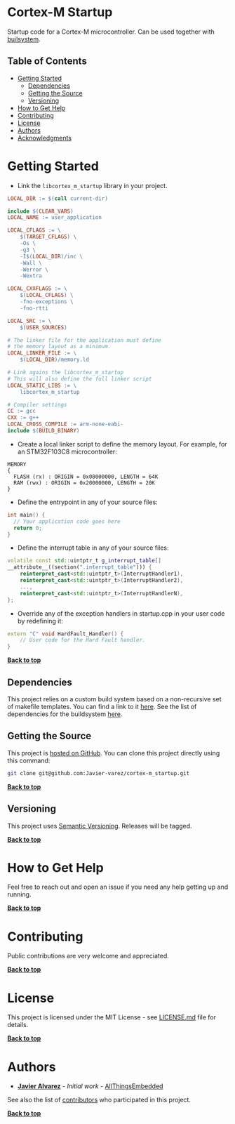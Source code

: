 # Cortex-M Startup

Startup code for a Cortex-M microcontroller. Can be used together with [builsystem](https://github.com/Javier-varez/buildsystem).

## Table of Contents

- [Getting Started](#getting-started)
  - [Dependencies](#dependencies)
  - [Getting the Source](#getting-the-source)
  - [Versioning](#versioning)
- [How to Get Help](#how-to-get-help)
- [Contributing](#contributing)
- [License](#license)
- [Authors](#authors)
- [Acknowledgments](#acknowledgments)

# Getting Started

  * Link the `libcortex_m_startup` library in your project.

```Makefile
LOCAL_DIR := $(call current-dir)

include $(CLEAR_VARS)
LOCAL_NAME := user_application

LOCAL_CFLAGS := \
    $(TARGET_CFLAGS) \
    -Os \
    -g3 \
    -I$(LOCAL_DIR)/inc \
    -Wall \
    -Werror \
    -Wextra

LOCAL_CXXFLAGS := \
    $(LOCAL_CFLAGS) \
    -fno-exceptions \
    -fno-rtti

LOCAL_SRC := \
    $(USER_SOURCES)

# The linker file for the application must define
# the memory layout as a minimum.
LOCAL_LINKER_FILE := \
    $(LOCAL_DIR)/memory.ld

# Link agains the libcortex_m_startup
# This will also define the full linker script
LOCAL_STATIC_LIBS := \
    libcortex_m_startup

# Compiler settings
CC := gcc
CXX := g++
LOCAL_CROSS_COMPILE := arm-none-eabi-
include $(BUILD_BINARY)
```

  * Create a local linker script to define the memory layout. For example, for an STM32F103C8 microcontroller:

```
MEMORY
{
  FLASH (rx) : ORIGIN = 0x08000000, LENGTH = 64K
  RAM (rwx) : ORIGIN = 0x20000000, LENGTH = 20K
}
```

  * Define the entrypoint in any of your source files:

```c++
int main() {
  // Your application code goes here
  return 0;
}
```

  * Define the interrupt table in any of your source files:

```c++
volatile const std::uintptr_t g_interrupt_table[]
__attribute__((section(".interrupt_table"))) {
    reinterpret_cast<std::uintptr_t>(InterruptHandler1),
    reinterpret_cast<std::uintptr_t>(InterruptHandler2),
    ...,
    reinterpret_cast<std::uintptr_t>(InterruptHandlerN),
};
```

  * Override any of the exception handlers in startup.cpp in your user code by redefining it:

```c++
extern "C" void HardFault_Handler() {
    // User code for the Hard Fault handler.
}
```

**[Back to top](#table-of-contents)**

## Dependencies

This project relies on a custom build system based on a non-recursive set of makefile templates. You can find a link to it [here](https://github.com/Javier-varez/buildsystem). See the list of dependencies for the buildsystem [here](https://github.com/Javier-varez/buildsystem#dependencies).

## Getting the Source

This project is [hosted on GitHub](https://github.com/Javier-varez/cortex-m_startup). You can clone this project directly using this command:

```bash
git clone git@github.com:Javier-varez/cortex-m_startup.git
```

**[Back to top](#table-of-contents)**

## Versioning

This project uses [Semantic Versioning](http://semver.org/). Releases will be tagged.

**[Back to top](#table-of-contents)**

# How to Get Help

Feel free to reach out and open an issue if you need any help getting up and running.

**[Back to top](#table-of-contents)**

# Contributing

Public contributions are very welcome and appreciated.

**[Back to top](#table-of-contents)**

# License

This project is licensed under the MIT License - see [LICENSE.md](LICENSE.md) file for details.

**[Back to top](#table-of-contents)**

# Authors

* **[Javier Alvarez](https://github.com/Javier-varez)** - *Initial work* - [AllThingsEmbedded](https://allthingsembedded.net/)

See also the list of [contributors](https://github.com/Javier-varez/cortex-m_startup/graphs/contributors) who participated in this project.

**[Back to top](#table-of-contents)**

